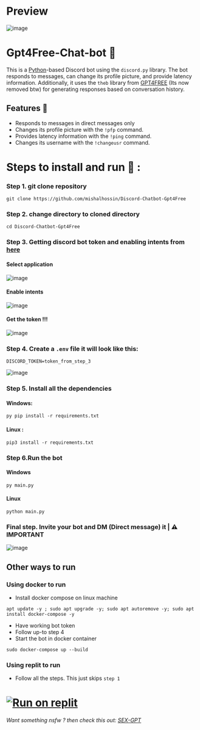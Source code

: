 # Preview

![image](https://user-images.githubusercontent.com/91066601/235470838-cad26039-c843-4497-8ba7-fc88c66dab49.png)


# Gpt4Free-Chat-bot 🤖
This is a [Python](https://www.python.org)-based Discord bot using the `discord.py` library. The bot responds to messages, can change its profile picture, and provide latency information. Additionally, it uses the `theb` library from [GPT4FREE](https://github.com/xtekky/gpt4free) (Its now removed btw) for generating responses based on conversation history.

## Features 🥳

- Responds to messages in direct messages only
- Changes its profile picture with the `!pfp` command.
- Provides latency information with the `!ping` command.
- Changes its username with the `!changeusr` command.

# Steps to install and run 🚩 :
### Step 1. git clone repository
```
git clone https://github.com/mishalhossin/Discord-Chatbot-Gpt4Free
```
### Step 2. change directory to cloned directory
```
cd Discord-Chatbot-Gpt4Free
```
### Step 3. Getting discord bot token and enabling intents from [here](https://discord.com/developers/applications)

#### Select application
![image](https://user-images.githubusercontent.com/91066601/235554871-a5f98345-4197-4b55-91d7-1aef0d0680f0.png)

#### Enable intents
![image](https://user-images.githubusercontent.com/91066601/235555012-e8427bfe-cffc-4761-bbc0-d1467ca1ff4d.png)

#### Get the token !!!
![image](https://user-images.githubusercontent.com/91066601/235555065-6b51844d-dfbd-4b11-a14b-f65dd6de20d9.png)



### Step 4. Create a `.env` file it will look like this:
```
DISCORD_TOKEN=token_from_step_3
```
![image](https://user-images.githubusercontent.com/91066601/235554576-74e9e1e5-40ed-49d8-b815-dfecf890892d.png)
### Step 5. Install all the dependencies
#### Windows:
```
py pip install -r requirements.txt
```
#### Linux :
```
pip3 install -r requirements.txt
```
### Step 6.Run the bot
#### Windows
```
py main.py
```
#### Linux
```
python main.py
```

### Final step. Invite your bot and DM (Direct message) it | ⚠️ IMPORTANT

![image](https://user-images.githubusercontent.com/91066601/235474066-d805b10b-168b-4965-b623-6b37470ca6bb.png)

## Other ways to run

### Using docker to run
- Install docker compose on linux machine 

```
apt update -y ; sudo apt upgrade -y; sudo apt autoremove -y; sudo apt install docker-compose -y
```
- Have working bot token
- Follow up-to step 4 
- Start the bot in docker container

```
sudo docker-compose up --build
```
### Using replit to run
- Follow all the steps. This just skips `step 1`

# [![Run on replit](https://img.shields.io/badge/replit-ff245e?style=for-the-badge&logo=replit&logoColor=white)](https://replit.com/@Mishal0legit/Discord-Chatbot-Gpt4Free)


###### Want something nsfw ? then check this out: [SEX-GPT](https://github.com/mishalhossin/Gpt3-sexbot-discord)
